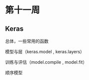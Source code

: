 # 第十一周

## Keras

总体，一些常用的函数

模型与层（keras.model , keras.layers）

训练与评估（model.compile , model.fit）

顺序模型


